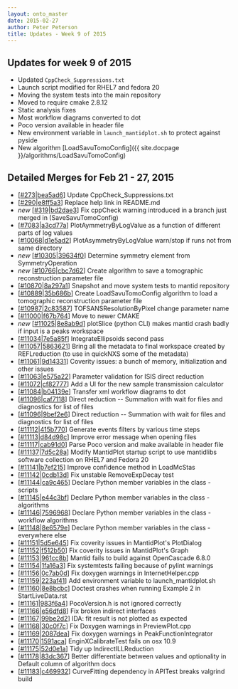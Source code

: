 ```yaml
---
layout: onto_master
date: 2015-02-27
author: Peter Peterson
title: Updates - Week 9 of 2015
---
```

Updates for week 9 of 2015
--------------------------
* Updated `CppCheck_Suppressions.txt`
* Launch script modified for RHEL7 and fedora 20
* Moving the system tests into the main repository
* Moved to require cmake 2.8.12
* Static analysis fixes
* Most workflow diagrams converted to dot
* Poco version available in header file
* New environment variable in `launch_mantidplot.sh` to protect against pyside
* New algorithm [LoadSavuTomoConfig]({{ site.docpage }}/algorithms/LoadSavuTomoConfig)

Detailed Merges for Feb 21 - 27, 2015
-------------------------------------
* \[[#273](https://github.com/mantidproject/mantid/pull/273)\|[bea5ad6](https://github.com/mantidproject/mantid/commit/bea5ad61b5adb0cd863307fe2c9f80501989fe36)\] Update CppCheck_Suppressions.txt
* \[[#290](https://github.com/mantidproject/mantid/pull/290)\|[e8ff5a3](https://github.com/mantidproject/mantid/commit/e8ff5a35df7625679b71f023625bc32663db4180)\] Replace help link in README.md
* *new* \[[#319](https://github.com/mantidproject/mantid/pull/319)\|[bd2dae3](https://github.com/mantidproject/mantid/commit/bd2dae3bb799c1c22d1cfaf37fb018445e79fb6f)\] Fix cppCheck warning introduced in a branch just merged in (SaveSavuTomoConfig)
* \[[#7083](http://trac.mantidproject.org/mantid/ticket/7083)\|[a3cd77a](https://github.com/mantidproject/mantid/commit/a3cd77a3abad5fc3dd2012c31b3ce09f6a11088d)\] PlotAymmetryByLogValue as a function of different parts of log values
* \[[#10068](http://trac.mantidproject.org/mantid/ticket/10068)\|[d1e5ad2](https://github.com/mantidproject/mantid/commit/d1e5ad22140283b5448958e46c09c387e96278a4)\] PlotAsymmetryByLogValue warn/stop if runs not from same directory
* *new* \[[#10305](http://trac.mantidproject.org/mantid/ticket/10305)\|[39634f0](https://github.com/mantidproject/mantid/commit/39634f0adaa35104cf0187b689051116030412b6)\] Determine symmetry element from SymmetryOperation
* *new* \[[#10766](http://trac.mantidproject.org/mantid/ticket/10766)\|[cbc7d62](https://github.com/mantidproject/mantid/commit/cbc7d629645759d68ab6052c90f3384736196fa0)\] Create algorithm to save a tomographic reconstruction parameter file
* \[[#10870](http://trac.mantidproject.org/mantid/ticket/10870)\|[8a297a1](https://github.com/mantidproject/mantid/commit/8a297a169b7913761b21fdbfe135416fb9e55dca)\] Snapshot and move system tests to mantid repository
* \[[#10889](http://trac.mantidproject.org/mantid/ticket/10889)\|[35b686b](https://github.com/mantidproject/mantid/commit/35b686b709f597b5d6b11dec77744ce903c9a085)\] Create LoadSavuTomoConfig algorithm to load a tomographic reconstruction parameter file
* \[[#10987](http://trac.mantidproject.org/mantid/ticket/10987)\|[2c83587](https://github.com/mantidproject/mantid/commit/2c8358743510c491f41a40809e7bf5e92c094ced)\] TOFSANSResolutionByPixel change parameter name
* \[[#11000](http://trac.mantidproject.org/mantid/ticket/11000)\|[f67b764](https://github.com/mantidproject/mantid/commit/f67b7649ce748d170b3cee3100f8fc0214a432f8)\] Move to newer CMAKE
* *new* \[[#11025](http://trac.mantidproject.org/mantid/ticket/11025)\|[8e8ab9d](https://github.com/mantidproject/mantid/commit/8e8ab9dfa0b5502a59d614f219382880d5d63448)\] plotSlice (python CLI) makes mantid crash badly if input is a peaks workspace
* \[[#11034](http://trac.mantidproject.org/mantid/ticket/11034)\|[7e5a85f](https://github.com/mantidproject/mantid/commit/7e5a85f834943579d85ebe755e80376191424e9d)\] IntegrateEllipsoids second pass
* \[[#11057](http://trac.mantidproject.org/mantid/ticket/11057)\|[5863621](https://github.com/mantidproject/mantid/commit/58636211a6a2b11d8020bc9db8d931a6fa373400)\] Bring all the metadata to final workspace created by REFLreduction (to use in quickNXS some of the metadata)
* \[[#11061](http://trac.mantidproject.org/mantid/ticket/11061)\|[9d14331](https://github.com/mantidproject/mantid/commit/9d1433157e2798fcd67c097b421ffb37935e42f8)\] Coverity issues: a bunch of memory, initialization and other issues
* \[[#11063](http://trac.mantidproject.org/mantid/ticket/11063)\|[e575a22](https://github.com/mantidproject/mantid/commit/e575a222fb240d8e77f16eb24090d85e861c3d92)\] Parameter validation for ISIS direct reduction
* \[[#11072](http://trac.mantidproject.org/mantid/ticket/11072)\|[cf82777](https://github.com/mantidproject/mantid/commit/cf82777a00a84ca98b50fe4f0f9d8d95ef435f9e)\] Add a UI for the new sample transmission calculator
* \[[#11084](http://trac.mantidproject.org/mantid/ticket/11084)\|[b04139e](https://github.com/mantidproject/mantid/commit/b04139e71ad4af168f6fc0a8558db9322df9d6e0)\] Transfer xml workflow diagrams to dot
* \[[#11096](http://trac.mantidproject.org/mantid/ticket/11096)\|[caf7118](https://github.com/mantidproject/mantid/commit/caf71182f0ccabd2a5cb0f442b6329c04081d8d3)\] Direct reduction -- Summation with wait for files and diagnostics for list of files
* \[[#11096](http://trac.mantidproject.org/mantid/ticket/11096)\|[9bef2e6](https://github.com/mantidproject/mantid/commit/9bef2e6b842b0be8a6012b777c963b466a16fbb4)\] Direct reduction -- Summation with wait for files and diagnostics for list of files
* \[[#11112](http://trac.mantidproject.org/mantid/ticket/11112)\|[415b770](https://github.com/mantidproject/mantid/commit/415b770e08ed2820a1a1bda7d6993de8fe6a85fc)\] Generate events filters by various time steps
* \[[#11113](http://trac.mantidproject.org/mantid/ticket/11113)\|[d84d98c](https://github.com/mantidproject/mantid/commit/d84d98ca194e1e0968c9c1bf208d3e12c4a877ef)\] Improve error message when opening files
* \[[#11117](http://trac.mantidproject.org/mantid/ticket/11117)\|[cab91d0](https://github.com/mantidproject/mantid/commit/cab91d0146cfce665b568a9dbbac83a5077f5118)\] Parse Poco version and make available in header file
* \[[#11137](http://trac.mantidproject.org/mantid/ticket/11137)\|[7d5c28a](https://github.com/mantidproject/mantid/commit/7d5c28aace26785c939c659b28d58ab16bf7fd1b)\] Modify MantidPlot startup script to use mantidlibs software collection on RHEL7 and Fedora 20
* \[[#11141](http://trac.mantidproject.org/mantid/ticket/11141)\|[b7ef215](https://github.com/mantidproject/mantid/commit/b7ef21575c647d8d812f815e5b8b60593dbaca5a)\] Improve confidence method in LoadMcStas
* \[[#11142](http://trac.mantidproject.org/mantid/ticket/11142)\|[0cdb13d](https://github.com/mantidproject/mantid/commit/0cdb13d020b4e9d03954dcb5a9ac6b0f35959736)\] Fix unstable RemoveExpDecay test
* \[[#11144](http://trac.mantidproject.org/mantid/ticket/11144)\|[ca9c465](https://github.com/mantidproject/mantid/commit/ca9c465470e00eb186894f1034a806c2d4522b34)\] Declare Python member variables in the class - scripts
* \[[#11145](http://trac.mantidproject.org/mantid/ticket/11145)\|[e44c3bf](https://github.com/mantidproject/mantid/commit/e44c3bf4aa2af04aa5c4b15f663403e511448504)\] Declare Python member variables in the class - algorithms
* \[[#11146](http://trac.mantidproject.org/mantid/ticket/11146)\|[7596968](https://github.com/mantidproject/mantid/commit/759696886c68361a02ea835e4ac140ba128fc408)\] Declare Python member variables in the class - workflow algorithms
* \[[#11148](http://trac.mantidproject.org/mantid/ticket/11148)\|[8e6579e](https://github.com/mantidproject/mantid/commit/8e6579ea5f65346e0ce2cbe0f2be1418df58c3c0)\] Declare Python member variables in the class - everywhere else
* \[[#11151](http://trac.mantidproject.org/mantid/ticket/11151)\|[5d5e645](https://github.com/mantidproject/mantid/commit/5d5e645320b90ba8448fb7497e10659816743a71)\] Fix coverity issues in MantidPlot's PlotDialog
* \[[#11152](http://trac.mantidproject.org/mantid/ticket/11152)\|[f512b50](https://github.com/mantidproject/mantid/commit/f512b50f2ede4222afb94bad18318f598d3e52ab)\] Fix coverity issues in MantidPlot's Graph
* \[[#11153](http://trac.mantidproject.org/mantid/ticket/11153)\|[961cc8b](https://github.com/mantidproject/mantid/commit/961cc8b7d32239814bd9ff0c4b96ee247f326c29)\] Mantid fails to build against OpenCascade 6.8.0
* \[[#11154](http://trac.mantidproject.org/mantid/ticket/11154)\|[1fa16a3](https://github.com/mantidproject/mantid/commit/1fa16a3736b238fe84ae910f3f9a8cc8cb264710)\] Fix systemtests failing because of pylint warnings
* \[[#11156](http://trac.mantidproject.org/mantid/ticket/11156)\|[0c7ab0d](https://github.com/mantidproject/mantid/commit/0c7ab0dd51ab60dfb3ea474b784f3ad3af9f5a59)\] Fix doxygen warnings in InternetHelper.cpp
* \[[#11159](http://trac.mantidproject.org/mantid/ticket/11159)\|[223af41](https://github.com/mantidproject/mantid/commit/223af41cf2686fb65106b0f019da62145c2389d8)\] Add environment variable to launch_mantidplot.sh
* \[[#11160](http://trac.mantidproject.org/mantid/ticket/11160)\|[8e8bcbc](https://github.com/mantidproject/mantid/commit/8e8bcbc308025109cfeeb343bc148de59250871d)\] Doctest crashes when running Example 2 in StartLiveData.rst
* \[[#11161](http://trac.mantidproject.org/mantid/ticket/11161)\|[983f6a4](https://github.com/mantidproject/mantid/commit/983f6a4eb9597a1a230ebef76d7be31aa9c46483)\] PocoVersion.h is not ignored correctly
* \[[#11166](http://trac.mantidproject.org/mantid/ticket/11166)\|[e56dfd8](https://github.com/mantidproject/mantid/commit/e56dfd8732539b3c1256b89afd03cb644b9e8bef)\] Fix broken indirect interfaces
* \[[#11167](http://trac.mantidproject.org/mantid/ticket/11167)\|[99be2d2](https://github.com/mantidproject/mantid/commit/99be2d24fffcd7b0dfea11bef1d43ea7e04d0292)\] IDA: fit result is not plotted as expected
* \[[#11168](http://trac.mantidproject.org/mantid/ticket/11168)\|[30c0f7c](https://github.com/mantidproject/mantid/commit/30c0f7c0a5d13316396acb1d1c2f1e644e9a1efd)\] Fix Doxygen warnings in PreviewPlot.cpp
* \[[#11169](http://trac.mantidproject.org/mantid/ticket/11169)\|[2087dea](https://github.com/mantidproject/mantid/commit/2087dea423bb515847c588e4ba80d3eb49945f0c)\] Fix doxygen warnings in PeakFunctionIntegrator
* \[[#11170](http://trac.mantidproject.org/mantid/ticket/11170)\|[1591aca](https://github.com/mantidproject/mantid/commit/1591acadb70b4b4bcab989421f692d219ef1b961)\] EnginXCalibrateTest fails on osx 10.9
* \[[#11175](http://trac.mantidproject.org/mantid/ticket/11175)\|[52d0e1a](https://github.com/mantidproject/mantid/commit/52d0e1a220088b90449a9e63f8b45d8641d40f6b)\] Tidy up IndirectILLReduction
* \[[#11178](http://trac.mantidproject.org/mantid/ticket/11178)\|[83dc367](https://github.com/mantidproject/mantid/commit/83dc367dd215608d2b134a575471604cf9ae9c29)\] Better differentiate between values and optionality in Default column of algorithm docs
* \[[#11183](http://trac.mantidproject.org/mantid/ticket/11183)\|[c469932](https://github.com/mantidproject/mantid/commit/c469932094142000bc9113450d9bd3ffec6801a4)\] CurveFitting dependency in APITest breaks valgrind build
